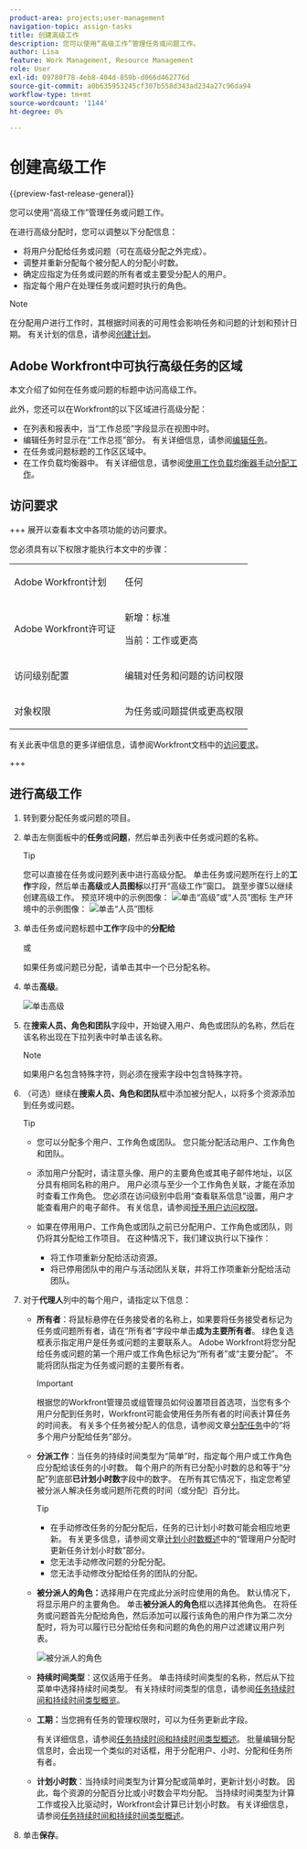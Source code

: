 ```yaml
---
product-area: projects;user-management
navigation-topic: assign-tasks
title: 创建高级工作
description: 您可以使用“高级工作”管理任务或问题工作。
author: Lisa
feature: Work Management, Resource Management
role: User
exl-id: 09780f78-4eb8-404d-859b-d066d462776d
source-git-commit: a0b635953245cf307b558d343ad234a27c96da94
workflow-type: tm+mt
source-wordcount: '1144'
ht-degree: 0%

---
```


# 创建高级工作

{{preview-fast-release-general}}

<!-- Audited: 07/2024-->

您可以使用“高级工作”管理任务或问题工作。

在进行高级分配时，您可以调整以下分配信息：

* 将用户分配给任务或问题（可在高级分配之外完成）。
* 调整并重新分配每个被分配人的分配小时数。
* 确定应指定为任务或问题的所有者或主要受分配人的用户。
* 指定每个用户在处理任务或问题时执行的角色。
  <!--* <span class="preview">Override the billing rate for a job role.</span>-->

>[!NOTE]
>
>在分配用户进行工作时，其根据时间表的可用性会影响任务和问题的计划和预计日期。 有关计划的信息，请参阅[创建计划](../../../administration-and-setup/set-up-workfront/configure-timesheets-schedules/create-schedules.md)。

## Adobe Workfront中可执行高级任务的区域

本文介绍了如何在任务或问题的标题中访问高级工作。

此外，您还可以在Workfront的以下区域进行高级分配：

* 在列表和报表中，当“工作总揽”字段显示在视图中时。
* 编辑任务时显示在“工作总揽”部分。 有关详细信息，请参阅[编辑任务](../../../manage-work/tasks/manage-tasks/edit-tasks.md)。
* 在任务或问题标题的工作区区域中。
* 在工作负载均衡器中。 有关详细信息，请参阅[使用工作负载均衡器手动分配工作](../../../resource-mgmt/workload-balancer/assign-work-in-workload-balancer-manually.md)。

## 访问要求

+++ 展开以查看本文中各项功能的访问要求。

您必须具有以下权限才能执行本文中的步骤：

<table style="table-layout:auto"> 
 <col> 
 <col> 
 <tbody> 
  <tr> 
   <td role="rowheader">Adobe Workfront计划</td> 
   <td> <p>任何</p> </td> 
  </tr> 
  <tr> 
   <td role="rowheader">Adobe Workfront许可证</td> 
   <td> <p>新增：标准</p>
    <p>当前：工作或更高</p> </td> 
  </tr> 
  <tr> 
   <td role="rowheader">访问级别配置</td> 
   <td> <p>编辑对任务和问题的访问权限</p>  </td> 
  </tr> 
  <tr> 
   <td role="rowheader">对象权限</td> 
   <td> <p>为任务或问题提供或更高权限</p>  </td> 
  </tr> 
 </tbody> 
</table>

有关此表中信息的更多详细信息，请参阅Workfront文档中的[访问要求](/help/quicksilver/administration-and-setup/add-users/access-levels-and-object-permissions/access-level-requirements-in-documentation.md)。

+++

## 进行高级工作

1. 转到要分配任务或问题的项目。
1. 单击左侧面板中的&#x200B;**任务**&#x200B;或&#x200B;**问题**，然后单击列表中任务或问题的名称。

   >[!TIP]
   >
   >您可以直接在任务或问题列表中进行高级分配。 单击任务或问题所在行上的&#x200B;**工作**&#x200B;字段，然后单击&#x200B;<span class="preview">**高级**</span>&#x200B;或&#x200B;**人员图标**以打开“高级工作”窗口。 跳至步骤5以继续创建高级工作。
   ><span class="preview">预览环境中的示例图像：</span>
   >![单击“高级”或“人员”图标](assets/access-aa-from-lists.png)
   >生产环境中的示例图像：
   >![单击“人员”图标](assets/nwe-advanced-assignments-350x55.png)

1. 单击任务或问题标题中&#x200B;**工作**&#x200B;字段中的&#x200B;**分配给**

   或

   如果任务或问题已分配，请单击其中一个已分配名称。

1. 单击&#x200B;**高级**。

   ![单击高级](assets/assignments-from-task-header-0825.png)

1. 在&#x200B;**搜索人员、角色和团队**&#x200B;字段中，开始键入用户、角色或团队的名称，然后在该名称出现在下拉列表中时单击该名称。

   >[!NOTE]
   >
   >如果用户名包含特殊字符，则必须在搜索字段中包含特殊字符。

1. （可选）继续在&#x200B;**搜索人员、角色和团队**&#x200B;框中添加被分配人，以将多个资源添加到任务或问题。

   >[!TIP]
   >
   >* 您可以分配多个用户、工作角色或团队。 您只能分配活动用户、工作角色和团队。
   >
   >
   >* 添加用户分配时，请注意头像、用户的主要角色或其电子邮件地址，以区分具有相同名称的用户。
   >用户必须与至少一个工作角色关联，才能在添加时查看工作角色。
   >您必须在访问级别中启用“查看联系信息”设置，用户才能查看用户的电子邮件。 有关信息，请参阅[授予用户访问权限](../../../administration-and-setup/add-users/configure-and-grant-access/grant-access-other-users.md)。
   >
   >
   >* 如果在停用用户、工作角色或团队之前已分配用户、工作角色或团队，则仍将其分配给工作项目。 在这种情况下，我们建议执行以下操作：
   >   
   >   * 将工作项重新分配给活动资源。
   >   * 将已停用团队中的用户与活动团队关联，并将工作项重新分配给活动团队。

   <!-- SHOULD BE THIRD BULLET POINT IN TIP TABLE WHEN THIS FEATURE IS RELEASED 
    * <span class="preview">When adding a job role assignment, you can search for the job role or location. Select the System/Default Job Role to use the default billing rate for the assignment, or select a Rate Card Job Role to override the rate at the assignment level. For more information on rate cards, see [Manage rate cards](/help/quicksilver/administration-and-setup/set-up-workfront/configure-system-defaults/manage-rate-cards.md).</span>
    -->

1. 对于&#x200B;**代理人**&#x200B;列中的每个用户，请指定以下信息：


   * **所有者**：将鼠标悬停在任务接受者的名称上，如果要将任务接受者标记为任务或问题所有者，请在“所有者”字段中单击&#x200B;**成为主要所有者**。 绿色复选框表示指定用户是任务或问题的主要联系人。 Adobe Workfront将您分配给任务或问题的第一个用户或工作角色标记为“所有者”或“主要分配”。 不能将团队指定为任务或问题的主要所有者。

     >[!IMPORTANT]
     >
     >根据您的Workfront管理员或组管理员如何设置项目首选项，当您有多个用户分配到任务时，Workfront可能会使用任务所有者的时间表计算任务的时间表。 有关多个任务被分配人的信息，请参阅文章[分配任务](../../../manage-work/tasks/assign-tasks/assign-tasks.md)中的“将多个用户分配给任务”部分。

   * **分派工作**：当任务的持续时间类型为“简单”时，指定每个用户或工作角色应分配给该任务的小时数。 每个用户的所有已分配小时数的总和等于“分配”列底部&#x200B;**已计划小时数**&#x200B;字段中的数字。 在所有其它情况下，指定您希望被分派人解决任务或问题所花费的时间（或分配）百分比。

     >[!TIP]
     >   
     >   * 在手动修改任务的分配分配后，任务的已计划小时数可能会相应地更新。 有关更多信息，请参阅文章[计划小时数概述](../../../manage-work/tasks/task-information/planned-hours.md)中的“管理用户分配时更新任务计划小时数”部分。
     >   * 您无法手动修改问题的分配分配。
     >   * 您无法手动修改分配给任务的团队的分配。

   * **被分派人的角色：**&#x200B;选择用户在完成此分派时应使用的角色。  默认情况下，将显示用户的主要角色。 单击&#x200B;**被分派人的角色**&#x200B;框以选择其他角色。 在将任务或问题首先分配给角色，然后添加可以履行该角色的用户作为第二次分配时，将为可以履行已分配给任务和问题的角色的用户过滤建议用户列表。

     ![被分派人的角色](assets/advanced-assignments-select-role.png)

   <!--<div class="preview">

   * **Location**: The location comes from the rate card, if a rate card attached to the project uses locations with the job roles. The location can't be changed. 

   * **Billing Rates**: The billing rate for a user comes from the system rate for the user or their associated job role. The billing rate for a job role comes from the system rate or from the rate card, if a rate card is attached to the project. Existing billing rates are not displayed in this field. Click in the field to change the billing rate for this specific task assignment.

   </div>-->

   * **持续时间类型**：这仅适用于任务。 单击持续时间类型的名称，然后从下拉菜单中选择持续时间类型。 有关持续时间类型的信息，请参阅[任务持续时间和持续时间类型概览](../../../manage-work/tasks/taskdurtn/task-duration-and-duration-type.md)。

   * **工期：**&#x200B;当您拥有任务的管理权限时，可以为任务更新此字段。

     有关详细信息，请参阅[任务持续时间和持续时间类型概述](../../../manage-work/tasks/taskdurtn/task-duration-and-duration-type.md)。 批量编辑分配信息时，会出现一个类似的对话框，用于分配用户、小时、分配和任务所有者。

   * **计划小时数**：当持续时间类型为计算分配或简单时，更新计划小时数。 因此，每个资源的分配百分比或小时数会平均分配。 当持续时间类型为计算工作或投入比驱动时，Workfront会计算已计划小时数。 有关详细信息，请参阅[任务持续时间和持续时间类型概述](../../../manage-work/tasks/taskdurtn/task-duration-and-duration-type.md)。

1. 单击&#x200B;**保存**。
